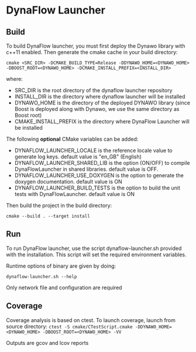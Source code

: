 # DynaFlow Launcher

## Build
To build DynaFlow launcher, you must first deploy the Dynawo library with c++11 enabled. Then generate the cmake cache in your build directory:

`cmake <SRC_DIR> -DCMAKE_BUILD_TYPE=Release -DDYNAWO_HOME=<DYNAWO_HOME> -DBOOST_ROOT=<DYNAWO_HOME> -DCMAKE_INSTALL_PREFIX=<INSTALL_DIR>`

where:
* SRC_DIR is the root directory of the dynaflow launcher repository
* INSTALL_DIR is the directory where dynaflow launcher will be installed
* DYNAWO_HOME is the directory of the deployed DYNAWO library (since Boost is deployed along with Dynawo, we use the same directory as Boost root)
* CMAKE_INSTALL_PREFIX is the directory where DynaFlow Launcher will be installed

The following **optional** CMake variables can be added:
* DYNAFLOW_LAUNCHER_LOCALE is the reference locale value to generate log keys. default value is "en_GB" (English)
* DYNAFLOW_LAUNCHER_SHARED_LIB is the option (ON/OFF) to compile DynaFlowLauncher in shared libraries. default value is OFF.
* DYNAFLOW_LAUNCHER_USE_DOXYGEN is the option to generate the doxygen documentation. default value is ON
* DYNAFLOW_LAUNCHER_BUILD_TESTS is the option to build the unit tests with DynaFlowLauncher. default value is ON

Then build the project in the build directory:

`cmake --build . --target install`

## Run
To run DynaFlow launcher, use the script dynaflow-launcher.sh provided with the installation. This script will set the required environment variables.

Runtime options of binary are given by doing:

`dynaflow-launcher.sh --help`

Only network file and configuration are required

## Coverage
Coverage analysis is based on ctest. To launch coverage, launch from source directory:
`ctest -S cmake/CTestScript.cmake -DDYNAWO_HOME=<DYNAWO_HOME> -DBOOST_ROOT=<DYNAWO_HOME> -VV`

Outputs are gcov and lcov reports
